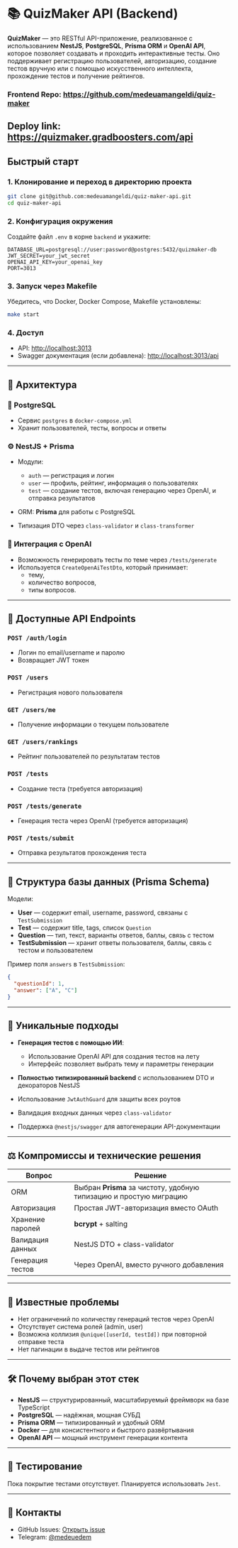 # 📚 QuizMaker API (Backend)

**QuizMaker** — это RESTful API-приложение, реализованное с использованием **NestJS**, **PostgreSQL**, **Prisma ORM** и **OpenAI API**, которое позволяет создавать и проходить интерактивные тесты. Оно поддерживает регистрацию пользователей, авторизацию, создание тестов вручную или с помощью искусственного интеллекта, прохождение тестов и получение рейтингов.

### Frontend Repo: https://github.com/medeuamangeldi/quiz-maker

## Deploy link: https://quizmaker.gradboosters.com/api

## Быстрый старт

### 1. Клонирование и переход в директорию проекта

```bash
git clone git@github.com:medeuamangeldi/quiz-maker-api.git
cd quiz-maker-api
```

### 2. Конфигурация окружения

Создайте файл `.env` в корне `backend` и укажите:

```env
DATABASE_URL=postgresql://user:password@postgres:5432/quizmaker-db
JWT_SECRET=your_jwt_secret
OPENAI_API_KEY=your_openai_key
PORT=3013
```

### 3. Запуск через Makefile

Убедитесь, что Docker, Docker Compose, Makefile установлены:

```bash
make start
```

### 4. Доступ

- API: [http://localhost:3013](http://localhost:3013)
- Swagger документация (если добавлена): [http://localhost:3013/api](http://localhost:3013/api)

---

## 🧱 Архитектура

### 🐘 PostgreSQL

- Сервис `postgres` в `docker-compose.yml`
- Хранит пользователей, тесты, вопросы и ответы

### ⚙️ NestJS + Prisma

- Модули:
  - `auth` — регистрация и логин
  - `user` — профиль, рейтинг, информация о пользователях
  - `test` — создание тестов, включая генерацию через OpenAI, и отправка результатов

- ORM: **Prisma** для работы с PostgreSQL
- Типизация DTO через `class-validator` и `class-transformer`

### 🧠 Интеграция с OpenAI

- Возможность генерировать тесты по теме через `/tests/generate`
- Используется `CreateOpenAiTestDto`, который принимает:
  - тему,
  - количество вопросов,
  - типы вопросов.

---

## 🔌 Доступные API Endpoints

### `POST /auth/login`

- Логин по email/username и паролю
- Возвращает JWT токен

### `POST /users`

- Регистрация нового пользователя

### `GET /users/me`

- Получение информации о текущем пользователе

### `GET /users/rankings`

- Рейтинг пользователей по результатам тестов

### `POST /tests`

- Создание теста (требуется авторизация)

### `POST /tests/generate`

- Генерация теста через OpenAI (требуется авторизация)

### `POST /tests/submit`

- Отправка результатов прохождения теста

---

## 🧬 Структура базы данных (Prisma Schema)

Модели:

- **User** — содержит email, username, password, связаны с `TestSubmission`
- **Test** — содержит title, tags, список `Question`
- **Question** — тип, текст, варианты ответов, баллы, связь с тестом
- **TestSubmission** — хранит ответы пользователя, баллы, связь с тестом и пользователем

Пример поля `answers` в `TestSubmission`:

```json
{
  "questionId": 1,
  "answer": ["A", "C"]
}
```

---

## 🧠 Уникальные подходы

- **Генерация тестов с помощью ИИ**:
  - Использование OpenAI API для создания тестов на лету
  - Интерфейс позволяет выбрать тему и параметры генерации

- **Полностью типизированный backend** с использованием DTO и декораторов NestJS
- Использование `JwtAuthGuard` для защиты всех роутов
- Валидация входных данных через `class-validator`
- Поддержка `@nestjs/swagger` для автогенерации API-документации

---

## ⚖️ Компромиссы и технические решения

| Вопрос           | Решение                                                            |
| ---------------- | ------------------------------------------------------------------ |
| ORM              | Выбран **Prisma** за чистоту, удобную типизацию и простую миграцию |
| Авторизация      | Простая JWT-авторизация вместо OAuth                               |
| Хранение паролей | **bcrypt** + salting                                               |
| Валидация данных | NestJS DTO + class-validator                                       |
| Генерация тестов | Через OpenAI, вместо ручного добавления                            |

---

## 🐞 Известные проблемы

- Нет ограничений по количеству генераций тестов через OpenAI
- Отсутствует система ролей (admin, user)
- Возможна коллизия `@unique([userId, testId])` при повторной отправке теста
- Нет пагинации в выдаче тестов или рейтингов

---

## 🛠 Почему выбран этот стек

- **NestJS** — структурированный, масштабируемый фреймворк на базе TypeScript
- **PostgreSQL** — надёжная, мощная СУБД
- **Prisma ORM** — типизированный и удобный ORM
- **Docker** — для консистентного и быстрого развёртывания
- **OpenAI API** — мощный инструмент генерации контента

---

## 🧪 Тестирование

Пока покрытие тестами отсутствует. Планируется использовать `Jest`.

---

## 🤝 Контакты

- GitHub Issues: [Открыть issue](https://github.com/medeuamangeldi/quiz-maker-api/issues)
- Telegram: [@medeuedem](https://t.me/medeuedem)
